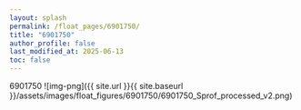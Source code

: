 ```yaml
---
layout: splash
permalink: /float_pages/6901750/
title: "6901750"
author_profile: false
last_modified_at: 2025-06-13
toc: false
---
```

 
6901750
![img-png]({{ site.url }}{{ site.baseurl }}/assets/images/float_figures/6901750/6901750_Sprof_processed_v2.png)